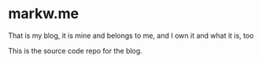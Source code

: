 # markw.me

That is my blog, it is mine and belongs to me, and I own it and what it is, too

This is the source code repo for the blog.